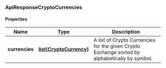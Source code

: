 

[//]: # (CLASS:ApiResponseCryptoCurrencies)

[//]: # (KIND:object)

### ApiResponseCryptoCurrencies

#### Properties

[//]: # (START_DEFINITION)

Name | Type | Description
------------ | ------------- | -------------
**currencies** | [**list[CryptoCurrency]**](CryptoCurrency.md) | A list of Crypto Currencies for the given Crypto Exchange sorted by alphabetically by symbol. &nbsp;

[//]: # (END_DEFINITION)


[//]: # (CONTAINED_CLASS:CryptoCurrency)



